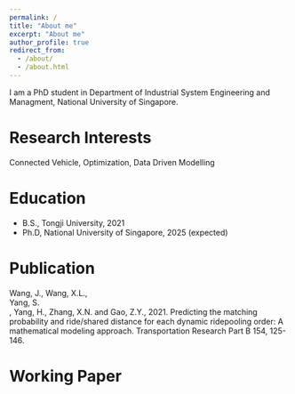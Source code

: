 ```yaml
---
permalink: /
title: "About me"
excerpt: "About me"
author_profile: true
redirect_from: 
  - /about/
  - /about.html
---
```


I am a PhD student in Department of Industrial System Engineering and Managment, National University of Singapore. 

Research Interests
======
Connected Vehicle, Optimization, Data Driven Modelling

Education
======
* B.S., Tongji University, 2021
* Ph.D, National University of Singapore, 2025 (expected)

Publication
======
Wang, J., Wang, X.L., <br>Yang, S.<br/>, Yang, H., Zhang, X.N. and Gao, Z.Y., 2021. Predicting the matching probability and ride/shared distance for each dynamic ridepooling order: A mathematical modeling approach. Transportation Research Part B 154, 125-146.

Working Paper
======


